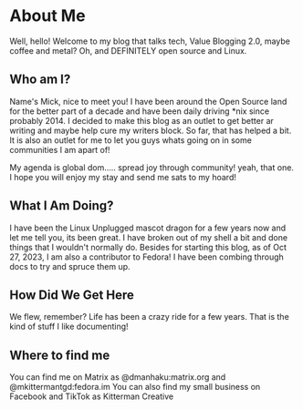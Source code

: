 # About Me
Well, hello! Welcome to my blog that talks tech, Value Blogging 2.0, maybe coffee and metal? Oh, and DEFINITELY open source and Linux. 

## Who am I?
Name's Mick, nice to meet you! I have been around the Open Source land for the better part of a decade and have been daily driving *nix since probably 2014. I decided to make this blog as an outlet to get better ar writing and maybe help cure my writers block. So far, that has helped a bit. It is also an outlet for me to let you guys whats going on in some communities I am apart of! 

My agenda is global dom..... spread joy through community! yeah, that one. 
I hope you will enjoy my stay and send me sats to my hoard!

## What I Am Doing?
I have been the Linux Unplugged mascot dragon for a few years now and let me tell you, its been great. I have broken out of my shell a bit and done things that I wouldn't normally do. Besides for starting this blog, as of Oct 27, 2023, I am also a contributor to Fedora! I have been combing through docs to try and spruce them up.

## How Did We Get Here
We flew, remember? Life has been a crazy ride for a few years. That is the kind of stuff I like documenting!

## Where to find me
You can find me on Matrix as @dmanhaku:matrix.org and @mkittermantgd:fedora.im
You can also find my small business on Facebook and TikTok as Kitterman Creative
